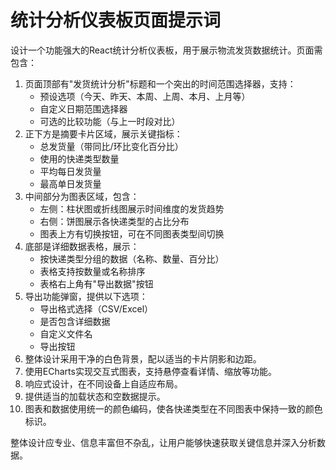 # 统计分析仪表板页面提示词

设计一个功能强大的React统计分析仪表板，用于展示物流发货数据统计。页面需包含：

1. 页面顶部有"发货统计分析"标题和一个突出的时间范围选择器，支持：
   - 预设选项（今天、昨天、本周、上周、本月、上月等）
   - 自定义日期范围选择器
   - 可选的比较功能（与上一时段对比）
2. 正下方是摘要卡片区域，展示关键指标：
   - 总发货量（带同比/环比变化百分比）
   - 使用的快递类型数量
   - 平均每日发货量
   - 最高单日发货量
3. 中间部分为图表区域，包含：
   - 左侧：柱状图或折线图展示时间维度的发货趋势
   - 右侧：饼图展示各快递类型的占比分布
   - 图表上方有切换按钮，可在不同图表类型间切换
4. 底部是详细数据表格，展示：
   - 按快递类型分组的数据（名称、数量、百分比）
   - 表格支持按数量或名称排序
   - 表格右上角有"导出数据"按钮
5. 导出功能弹窗，提供以下选项：
   - 导出格式选择（CSV/Excel）
   - 是否包含详细数据
   - 自定义文件名
   - 导出按钮
6. 整体设计采用干净的白色背景，配以适当的卡片阴影和边距。
7. 使用ECharts实现交互式图表，支持悬停查看详情、缩放等功能。
8. 响应式设计，在不同设备上自适应布局。
9. 提供适当的加载状态和空数据提示。
10. 图表和数据使用统一的颜色编码，使各快递类型在不同图表中保持一致的颜色标识。

整体设计应专业、信息丰富但不杂乱，让用户能够快速获取关键信息并深入分析数据。 